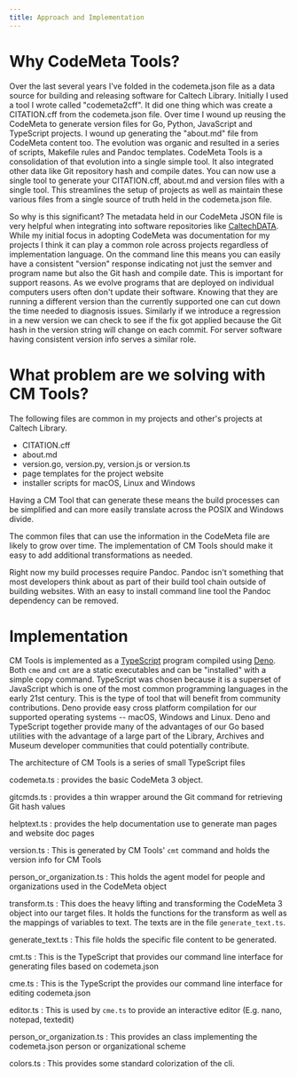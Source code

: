 ```yaml
---
title: Approach and Implementation
---
```


# Why CodeMeta Tools?

Over the last several years I've folded in the codemeta.json file as a data source for building and releasing software for Caltech Library. Initially I used a tool I wrote called "codemeta2cff". It did one thing which was create a CITATION.cff from the codemeta.json file. Over time I wound up reusing the CodeMeta to generate version files for Go, Python, JavaScript and TypeScript projects. I wound up generating the "about.md" file from CodeMeta content too.  The evolution was organic and resulted in a series of scripts, Makefile rules and Pandoc templates.  CodeMeta Tools is a consolidation of that evolution into a single simple tool. It also integrated other data like Git repository hash and compile dates. You can now use a single tool to generate your CITATION.cff, about.md and version files with a single tool. This streamlines the setup of projects as well as maintain these various files from a single source of truth held in the codemeta.json file.

So why is this significant?  The metadata held in our CodeMeta JSON file is very helpful when integrating into software repositories like [CaltechDATA](https://data.caltech.edu). While my initial focus in adopting CodeMeta was documentation for my projects I think it can play a common role across projects regardless of implementation language.  On the command line this means you can easily have a consistent "version" response indicating not just the semver and program name but also the Git hash and compile date. This is important for support reasons. As we evolve programs that are deployed on individual computers users often don't update their software. Knowing that they are running a different version than the currently supported one can cut down the time needed to diagnosis issues. Similarly if we introduce a regression in a new version we can check to see if the fix got applied because the Git hash in the version string will change on each commit. For server software having consistent version info serves a similar role.

# What problem are we solving with CM Tools?

The following files are common in my projects and other's projects at Caltech Library.

- CITATION.cff
- about.md
- version.go, version.py, version.js or version.ts
- page templates for the project website
- installer scripts for macOS, Linux and Windows

Having a CM Tool that can generate these means the build processes can be simplified and can more easily translate across the POSIX and Windows divide. 

The common files that can use the information in the CodeMeta file are likely to grow over time. The implementation of CM Tools should make it easy to add additional transformations as needed.

Right now my build processes require Pandoc. Pandoc isn't something that most developers think about as part of their build tool chain outside of building websites.  With an easy to install command line tool the Pandoc dependency can be removed.

# Implementation

CM Tools is implemented as a [TypeScript](https://typescriptlang.org) program compiled using [Deno](https://deno.com). Both `cme` and `cmt` are a static executables and can be "installed" with a simple copy command. TypeScript was chosen because it is a superset of JavaScript which is one of the most common programming languages in the early 21st century.  This is the type of tool that will benefit from community contributions.  Deno provide easy cross platform compilation for our supported operating systems -- macOS, Windows and Linux. Deno and TypeScript together provide many of the advantages of our Go based utilities with the advantage of a large part of the Library, Archives and Museum developer communities that could potentially contribute.

The architecture of CM Tools is a series of small TypeScript files

codemeta.ts
: provides the basic CodeMeta 3 object.

gitcmds.ts
: provides a thin wrapper around the Git command for retrieving Git hash values

helptext.ts
: provides the help documentation use to generate man pages and website doc pages

version.ts
: This is generated by CM Tools' `cmt` command and holds the version info for CM Tools

person_or_organization.ts
: This holds the agent model for people and organizations used in the CodeMeta object

transform.ts
: This does the heavy lifting and transforming the CodeMeta 3 object into our target files. It holds
the functions for the transform as well as the mappings of variables to text. The texts are in the
file `generate_text.ts`.

generate_text.ts
: This file holds the specific file content to be generated.

cmt.ts
: This is the TypeScript that provides our command line interface for generating files based on codemeta.json

cme.ts
: This is the TypeScript the provides our command line interface for editing codemeta.json

editor.ts
: This is used by `cme.ts` to provide an interactive editor (E.g. nano, notepad, textedit)

person_or_organization.ts
: This provides an class implementing the codemeta.json person or organizational scheme

colors.ts
: This provides some standard colorization of the cli.

